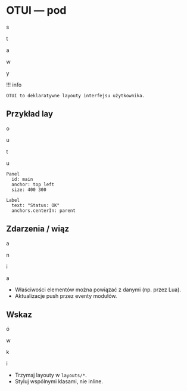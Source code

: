 # OTUI — pod

s

t

a

w

y

!!! info

    OTUI to deklaratywne layouty interfejsu użytkownika.

## Przykład lay

o

u

t

u

```otui
Panel
  id: main
  anchor: top left
  size: 400 300

Label
  text: "Status: OK"
  anchors.centerIn: parent

```

## Zdarzenia / wiąz

a

n

i

a

- Właściwości elementów można powiązać z danymi (np. przez Lua).
- Aktualizacje push przez eventy modułów.

## Wskaz

ó

w

k

i

- Trzymaj layouty w `layouts/*`.
- Styluj wspólnymi klasami, nie inline.
